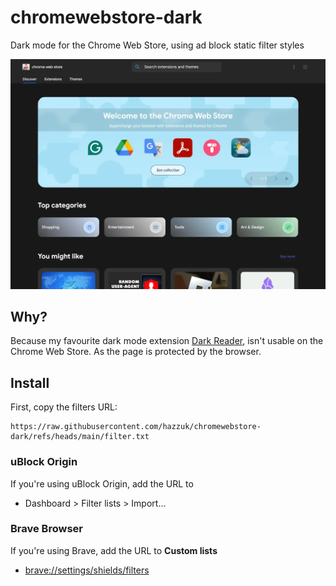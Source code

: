 # chromewebstore-dark
Dark mode for the Chrome Web Store, using ad block static filter styles

![Example image](https://raw.githubusercontent.com/hazzuk/chromewebstore-dark/refs/heads/main/example.webp)

## Why?

Because my favourite dark mode extension [Dark Reader](https://github.com/darkreader/darkreader), isn't usable on the Chrome Web Store. As the page is protected by the browser.

## Install

First, copy the filters URL:

```
https://raw.githubusercontent.com/hazzuk/chromewebstore-dark/refs/heads/main/filter.txt
```

### uBlock Origin
If you're using uBlock Origin, add the URL to
- Dashboard > Filter lists > Import...

### Brave Browser

If you're using Brave, add the URL to **Custom lists**
- [brave://settings/shields/filters](brave://settings/shields/filters)